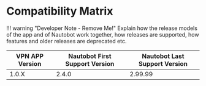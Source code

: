# Compatibility Matrix

!!! warning "Developer Note - Remove Me!"
    Explain how the release models of the app and of Nautobot work together, how releases are supported, how features and older releases are deprecated etc.

| VPN APP Version | Nautobot First Support Version | Nautobot Last Support Version |
| ------------- | -------------------- | ------------- |
| 1.0.X         | 2.4.0                | 2.99.99        |
